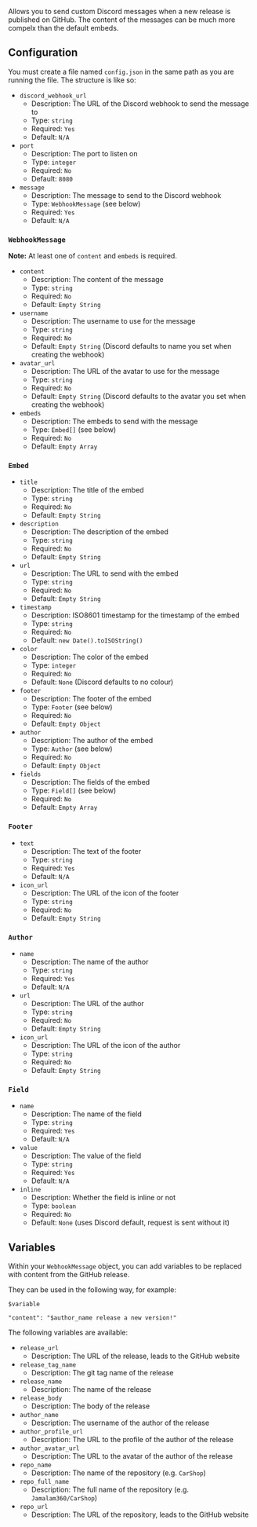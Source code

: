 Allows you to send custom Discord messages when a new release is published on
GitHub. The content of the messages can be much more compelx than the default
embeds.

## Configuration

You must create a file named `config.json` in the same path as you are running
the file. The structure is like so:

- `discord_webhook_url`
  - Description: The URL of the Discord webhook to send the message to
  - Type: `string`
  - Required: `Yes`
  - Default: `N/A`
- `port`
  - Description: The port to listen on
  - Type: `integer`
  - Required: `No`
  - Default: `8080`
- `message`
  - Description: The message to send to the Discord webhook
  - Type: `WebhookMessage` (see below)
  - Required: `Yes`
  - Default: `N/A`

### `WebhookMessage`

**Note:** At least one of `content` and `embeds` is required.

- `content`
  - Description: The content of the message
  - Type: `string`
  - Required: `No`
  - Default: `Empty String`
- `username`
  - Description: The username to use for the message
  - Type: `string`
  - Required: `No`
  - Default: `Empty String` (Discord defaults to name you set when creating the
    webhook)
- `avatar_url`
  - Description: The URL of the avatar to use for the message
  - Type: `string`
  - Required: `No`
  - Default: `Empty String` (Discord defaults to the avatar you set when
    creating the webhook)
- `embeds`
  - Description: The embeds to send with the message
  - Type: `Embed[]` (see below)
  - Required: `No`
  - Default: `Empty Array`

### `Embed`

- `title`
  - Description: The title of the embed
  - Type: `string`
  - Required: `No`
  - Default: `Empty String`
- `description`
  - Description: The description of the embed
  - Type: `string`
  - Required: `No`
  - Default: `Empty String`
- `url`
  - Description: The URL to send with the embed
  - Type: `string`
  - Required: `No`
  - Default: `Empty String`
- `timestamp`
  - Description: ISO8601 timestamp for the timestamp of the embed
  - Type: `string`
  - Required: `No`
  - Default: `new Date().toISOString()`
- `color`
  - Description: The color of the embed
  - Type: `integer`
  - Required: `No`
  - Default: `None` (Discord defaults to no colour)
- `footer`
  - Description: The footer of the embed
  - Type: `Footer` (see below)
  - Required: `No`
  - Default: `Empty Object`
- `author`
  - Description: The author of the embed
  - Type: `Author` (see below)
  - Required: `No`
  - Default: `Empty Object`
- `fields`
  - Description: The fields of the embed
  - Type: `Field[]` (see below)
  - Required: `No`
  - Default: `Empty Array`

### `Footer`

- `text`
  - Description: The text of the footer
  - Type: `string`
  - Required: `Yes`
  - Default: `N/A`
- `icon_url`
  - Description: The URL of the icon of the footer
  - Type: `string`
  - Required: `No`
  - Default: `Empty String`

### `Author`

- `name`
  - Description: The name of the author
  - Type: `string`
  - Required: `Yes`
  - Default: `N/A`
- `url`
  - Description: The URL of the author
  - Type: `string`
  - Required: `No`
  - Default: `Empty String`
- `icon_url`
  - Description: The URL of the icon of the author
  - Type: `string`
  - Required: `No`
  - Default: `Empty String`

### `Field`

- `name`
  - Description: The name of the field
  - Type: `string`
  - Required: `Yes`
  - Default: `N/A`
- `value`
  - Description: The value of the field
  - Type: `string`
  - Required: `Yes`
  - Default: `N/A`
- `inline`
  - Description: Whether the field is inline or not
  - Type: `boolean`
  - Required: `No`
  - Default: `None` (uses Discord default, request is sent without it)

## Variables

Within your `WebhookMessage` object, you can add variables to be replaced with
content from the GitHub release.

They can be used in the following way, for example:

`$variable`

`"content": "$author_name release a new version!"`

The following variables are available:

- `release_url`
  - Description: The URL of the release, leads to the GitHub website
- `release_tag_name`
  - Description: The git tag name of the release
- `release_name`
  - Description: The name of the release
- `release_body`
  - Description: The body of the release
- `author_name`
  - Description: The username of the author of the release
- `author_profile_url`
  - Description: The URL to the profile of the author of the release
- `author_avatar_url`
  - Description: The URL to the avatar of the author of the release
- `repo_name`
  - Description: The name of the repository (e.g. `CarShop`)
- `repo_full_name`
  - Description: The full name of the repository (e.g. `Jamalam360/CarShop`)
- `repo_url`
  - Description: The URL of the repository, leads to the GitHub website
